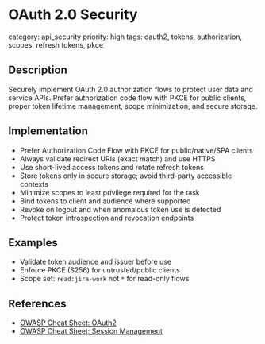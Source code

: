 # OAuth 2.0 Security

category: api_security
priority: high
tags: oauth2, tokens, authorization, scopes, refresh tokens, pkce

## Description

Securely implement OAuth 2.0 authorization flows to protect user data and
service APIs. Prefer authorization code flow with PKCE for public clients,
proper token lifetime management, scope minimization, and secure storage.

## Implementation

- Prefer Authorization Code Flow with PKCE for public/native/SPA clients
- Always validate redirect URIs (exact match) and use HTTPS
- Use short-lived access tokens and rotate refresh tokens
- Store tokens only in secure storage; avoid third-party accessible contexts
- Minimize scopes to least privilege required for the task
- Bind tokens to client and audience where supported
- Revoke on logout and when anomalous token use is detected
- Protect token introspection and revocation endpoints

## Examples

- Validate token audience and issuer before use
- Enforce PKCE (S256) for untrusted/public clients
- Scope set: `read:jira-work` not `*` for read-only flows

## References

- [OWASP Cheat Sheet: OAuth2](https://cheatsheetseries.owasp.org/cheatsheets/OAuth2_Cheat_Sheet.html)
- [OWASP Cheat Sheet: Session Management](https://cheatsheetseries.owasp.org/cheatsheets/Session_Management_Cheat_Sheet.html)

